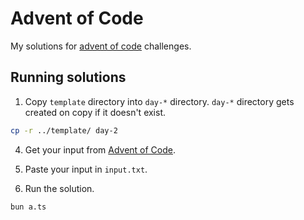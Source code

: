 # Advent of Code

My solutions for [advent of code](https://adventofcode.com/) challenges.

## Running solutions

1. Copy `template` directory into `day-*` directory. `day-*` directory gets
   created on copy if it doesn't exist.

```sh
cp -r ../template/ day-2
```

4. Get your input from [Advent of Code](https://adventofcode.com/).

5. Paste your input in `input.txt`.

6. Run the solution.

```sh
bun a.ts
```
